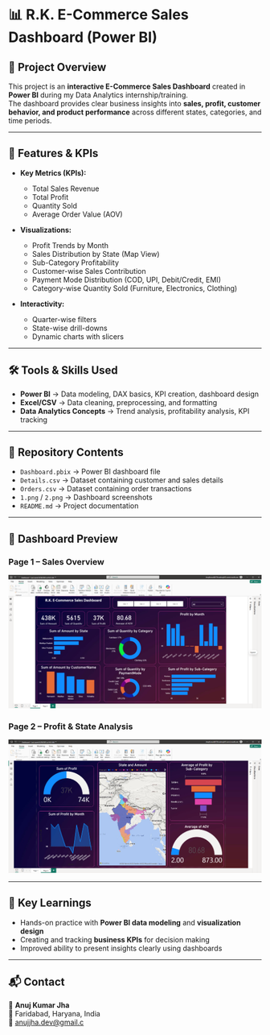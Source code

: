 # 📊 R.K. E-Commerce Sales Dashboard (Power BI)

## 📌 Project Overview
This project is an **interactive E-Commerce Sales Dashboard** created in **Power BI** during my Data Analytics internship/training.  
The dashboard provides clear business insights into **sales, profit, customer behavior, and product performance** across different states, categories, and time periods.

---

## 🚀 Features & KPIs
- **Key Metrics (KPIs):**
  - Total Sales Revenue
  - Total Profit
  - Quantity Sold
  - Average Order Value (AOV)

- **Visualizations:**
  - Profit Trends by Month
  - Sales Distribution by State (Map View)
  - Sub-Category Profitability
  - Customer-wise Sales Contribution
  - Payment Mode Distribution (COD, UPI, Debit/Credit, EMI)
  - Category-wise Quantity Sold (Furniture, Electronics, Clothing)

- **Interactivity:**
  - Quarter-wise filters
  - State-wise drill-downs
  - Dynamic charts with slicers

---

## 🛠 Tools & Skills Used
- **Power BI** → Data modeling, DAX basics, KPI creation, dashboard design  
- **Excel/CSV** → Data cleaning, preprocessing, and formatting  
- **Data Analytics Concepts** → Trend analysis, profitability analysis, KPI tracking  

---

## 📂 Repository Contents
- `Dashboard.pbix` → Power BI dashboard file  
- `Details.csv` → Dataset containing customer and sales details  
- `Orders.csv` → Dataset containing order transactions  
- `1.png` / `2.png` → Dashboard screenshots  
- `README.md` → Project documentation  

---

## 📸 Dashboard Preview
### Page 1 – Sales Overview
![Dashboard Page 1](1.png)

### Page 2 – Profit & State Analysis
![Dashboard Page 2](2.png)

---

## 🔑 Key Learnings
- Hands-on practice with **Power BI data modeling** and **visualization design**  
- Creating and tracking **business KPIs** for decision making  
- Improved ability to present insights clearly using dashboards  

---

## 📬 Contact
👤 **Anuj Kumar Jha**  
📍 Faridabad, Haryana, India  
📧 anujjha.dev@gmail.c
